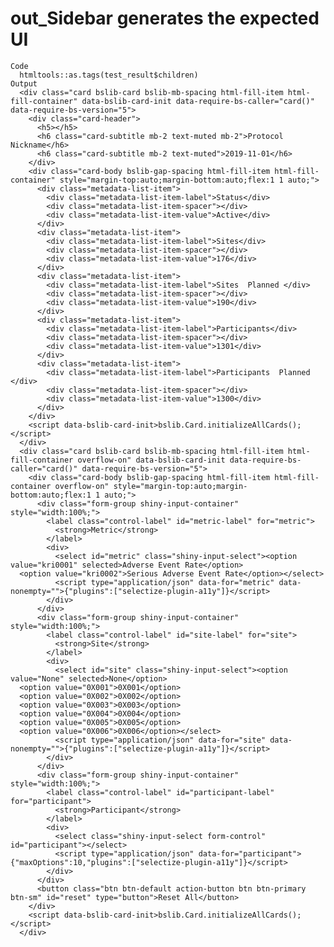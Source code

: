 # out_Sidebar generates the expected UI

    Code
      htmltools::as.tags(test_result$children)
    Output
      <div class="card bslib-card bslib-mb-spacing html-fill-item html-fill-container" data-bslib-card-init data-require-bs-caller="card()" data-require-bs-version="5">
        <div class="card-header">
          <h5></h5>
          <h6 class="card-subtitle mb-2 text-muted mb-2">Protocol Nickname</h6>
          <h6 class="card-subtitle mb-2 text-muted">2019-11-01</h6>
        </div>
        <div class="card-body bslib-gap-spacing html-fill-item html-fill-container" style="margin-top:auto;margin-bottom:auto;flex:1 1 auto;">
          <div class="metadata-list-item">
            <div class="metadata-list-item-label">Status</div>
            <div class="metadata-list-item-spacer"></div>
            <div class="metadata-list-item-value">Active</div>
          </div>
          <div class="metadata-list-item">
            <div class="metadata-list-item-label">Sites</div>
            <div class="metadata-list-item-spacer"></div>
            <div class="metadata-list-item-value">176</div>
          </div>
          <div class="metadata-list-item">
            <div class="metadata-list-item-label">Sites  Planned </div>
            <div class="metadata-list-item-spacer"></div>
            <div class="metadata-list-item-value">190</div>
          </div>
          <div class="metadata-list-item">
            <div class="metadata-list-item-label">Participants</div>
            <div class="metadata-list-item-spacer"></div>
            <div class="metadata-list-item-value">1301</div>
          </div>
          <div class="metadata-list-item">
            <div class="metadata-list-item-label">Participants  Planned </div>
            <div class="metadata-list-item-spacer"></div>
            <div class="metadata-list-item-value">1300</div>
          </div>
        </div>
        <script data-bslib-card-init>bslib.Card.initializeAllCards();</script>
      </div>
      <div class="card bslib-card bslib-mb-spacing html-fill-item html-fill-container overflow-on" data-bslib-card-init data-require-bs-caller="card()" data-require-bs-version="5">
        <div class="card-body bslib-gap-spacing html-fill-item html-fill-container overflow-on" style="margin-top:auto;margin-bottom:auto;flex:1 1 auto;">
          <div class="form-group shiny-input-container" style="width:100%;">
            <label class="control-label" id="metric-label" for="metric">
              <strong>Metric</strong>
            </label>
            <div>
              <select id="metric" class="shiny-input-select"><option value="kri0001" selected>Adverse Event Rate</option>
      <option value="kri0002">Serious Adverse Event Rate</option></select>
              <script type="application/json" data-for="metric" data-nonempty="">{"plugins":["selectize-plugin-a11y"]}</script>
            </div>
          </div>
          <div class="form-group shiny-input-container" style="width:100%;">
            <label class="control-label" id="site-label" for="site">
              <strong>Site</strong>
            </label>
            <div>
              <select id="site" class="shiny-input-select"><option value="None" selected>None</option>
      <option value="0X001">0X001</option>
      <option value="0X002">0X002</option>
      <option value="0X003">0X003</option>
      <option value="0X004">0X004</option>
      <option value="0X005">0X005</option>
      <option value="0X006">0X006</option></select>
              <script type="application/json" data-for="site" data-nonempty="">{"plugins":["selectize-plugin-a11y"]}</script>
            </div>
          </div>
          <div class="form-group shiny-input-container" style="width:100%;">
            <label class="control-label" id="participant-label" for="participant">
              <strong>Participant</strong>
            </label>
            <div>
              <select class="shiny-input-select form-control" id="participant"></select>
              <script type="application/json" data-for="participant">{"maxOptions":10,"plugins":["selectize-plugin-a11y"]}</script>
            </div>
          </div>
          <button class="btn btn-default action-button btn btn-primary btn-sm" id="reset" type="button">Reset All</button>
        </div>
        <script data-bslib-card-init>bslib.Card.initializeAllCards();</script>
      </div>

